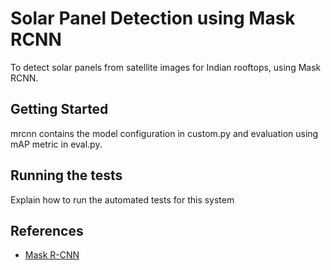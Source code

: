 # Solar Panel Detection using Mask RCNN

To detect solar panels from satellite images for Indian rooftops, using Mask RCNN.

## Getting Started

mrcnn contains the model configuration in custom.py and evaluation using mAP metric in eval.py.


## Running the tests

Explain how to run the automated tests for this system

## References

* [Mask R-CNN](https://arxiv.org/abs/1703.06870)

